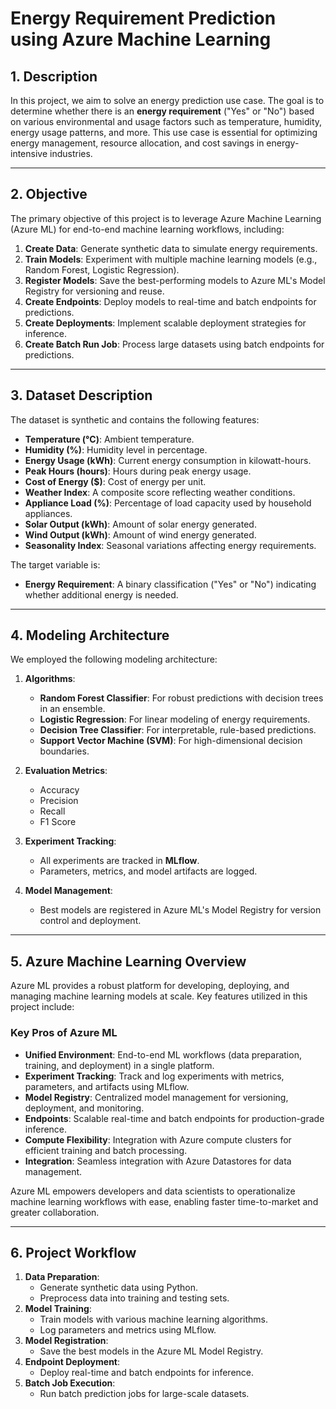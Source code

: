 
# Energy Requirement Prediction using Azure Machine Learning

## 1. Description
In this project, we aim to solve an energy prediction use case. The goal is to determine whether there is an **energy requirement** ("Yes" or "No") based on various environmental and usage factors such as temperature, humidity, energy usage patterns, and more. This use case is essential for optimizing energy management, resource allocation, and cost savings in energy-intensive industries.

---

## 2. Objective
The primary objective of this project is to leverage Azure Machine Learning (Azure ML) for end-to-end machine learning workflows, including:
1. **Create Data**: Generate synthetic data to simulate energy requirements.
2. **Train Models**: Experiment with multiple machine learning models (e.g., Random Forest, Logistic Regression).
3. **Register Models**: Save the best-performing models to Azure ML's Model Registry for versioning and reuse.
4. **Create Endpoints**: Deploy models to real-time and batch endpoints for predictions.
5. **Create Deployments**: Implement scalable deployment strategies for inference.
6. **Create Batch Run Job**: Process large datasets using batch endpoints for predictions.

---

## 3. Dataset Description
The dataset is synthetic and contains the following features:
- **Temperature (°C)**: Ambient temperature.
- **Humidity (%)**: Humidity level in percentage.
- **Energy Usage (kWh)**: Current energy consumption in kilowatt-hours.
- **Peak Hours (hours)**: Hours during peak energy usage.
- **Cost of Energy ($)**: Cost of energy per unit.
- **Weather Index**: A composite score reflecting weather conditions.
- **Appliance Load (%)**: Percentage of load capacity used by household appliances.
- **Solar Output (kWh)**: Amount of solar energy generated.
- **Wind Output (kWh)**: Amount of wind energy generated.
- **Seasonality Index**: Seasonal variations affecting energy requirements.

The target variable is:
- **Energy Requirement**: A binary classification ("Yes" or "No") indicating whether additional energy is needed.

---

## 4. Modeling Architecture
We employed the following modeling architecture:
1. **Algorithms**:
   - **Random Forest Classifier**: For robust predictions with decision trees in an ensemble.
   - **Logistic Regression**: For linear modeling of energy requirements.
   - **Decision Tree Classifier**: For interpretable, rule-based predictions.
   - **Support Vector Machine (SVM)**: For high-dimensional decision boundaries.

2. **Evaluation Metrics**:
   - Accuracy
   - Precision
   - Recall
   - F1 Score

3. **Experiment Tracking**:
   - All experiments are tracked in **MLflow**.
   - Parameters, metrics, and model artifacts are logged.

4. **Model Management**:
   - Best models are registered in Azure ML's Model Registry for version control and deployment.

---

## 5. Azure Machine Learning Overview
Azure ML provides a robust platform for developing, deploying, and managing machine learning models at scale. Key features utilized in this project include:

### **Key Pros of Azure ML**
- **Unified Environment**: End-to-end ML workflows (data preparation, training, and deployment) in a single platform.
- **Experiment Tracking**: Track and log experiments with metrics, parameters, and artifacts using MLflow.
- **Model Registry**: Centralized model management for versioning, deployment, and monitoring.
- **Endpoints**: Scalable real-time and batch endpoints for production-grade inference.
- **Compute Flexibility**: Integration with Azure compute clusters for efficient training and batch processing.
- **Integration**: Seamless integration with Azure Datastores for data management.

Azure ML empowers developers and data scientists to operationalize machine learning workflows with ease, enabling faster time-to-market and greater collaboration.

---

## 6. Project Workflow
1. **Data Preparation**:
   - Generate synthetic data using Python.
   - Preprocess data into training and testing sets.
2. **Model Training**:
   - Train models with various machine learning algorithms.
   - Log parameters and metrics using MLflow.
3. **Model Registration**:
   - Save the best models in the Azure ML Model Registry.
4. **Endpoint Deployment**:
   - Deploy real-time and batch endpoints for inference.
5. **Batch Job Execution**:
   - Run batch prediction jobs for large-scale datasets.
